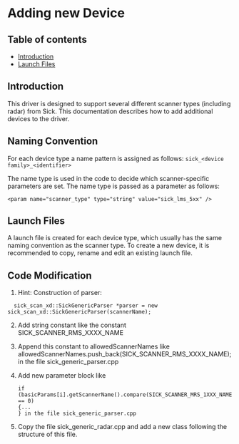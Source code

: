 # Adding new Device
## Table of contents

- [Introduction](#introduction)
- [Launch Files](#launch-files)

## Introduction

This driver is designed to support several different scanner types (including radar) from Sick. 
This documentation describes how to add additional devices to the driver.

## Naming Convention

For each device type a name pattern is assigned as follows: 
``
sick_<device family>_<identifier> 
``

The name type is used in the code to decide which scanner-specific parameters are set.
The name type is passed as a parameter as follows:
```
<param name="scanner_type" type="string" value="sick_lms_5xx" />
```

## Launch Files

A launch file is created for each device type, 
which usually has the same naming convention as the scanner type. 
To create a new device, it is recommended to copy, rename and edit an existing launch file.

## Code Modification

1. Hint: Construction of parser:
```
  sick_scan_xd::SickGenericParser *parser = new sick_scan_xd::SickGenericParser(scannerName);
```
2. Add string constant like the constant SICK_SCANNER_RMS_XXXX_NAME

3. Append this constant to allowedScannerNames 
   like allowedScannerNames.push_back(SICK_SCANNER_RMS_XXXX_NAME);
   in the file sick_generic_parser.cpp
   
4. Add new parameter block like
	```
	if (basicParams[i].getScannerName().compare(SICK_SCANNER_MRS_1XXX_NAME) == 0) 
	{...
	} in the file sick_generic_parser.cpp
	```

5. Copy the file sick_generic_radar.cpp and add a new class following the structure
of this file.











